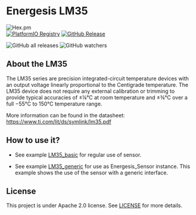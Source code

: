 # Energesis LM35

![Hex.pm](https://img.shields.io/hexpm/l/plug)  
[![PlatformIO Registry](https://badges.registry.platformio.org/packages/energesis-ingenieria/library/Energesis_LM35.svg)](https://registry.platformio.org/libraries/energesis-ingenieria/Energesis_LM35) [![GitHub Release](https://img.shields.io/github/release/energesis-ingenieria/Energesis_LM35.svg?style=flat)]()

![GitHub all releases](https://img.shields.io/github/downloads/energesis-ingenieria/Energesis_LM35/total) ![GitHub watchers](https://img.shields.io/github/watchers/Energesis-Ingenieria/Energesis_LM35)


## About the LM35

The LM35 series are precision integrated-circuit temperature devices with an output voltage linearly proportional to the Centigrade temperature. 
The LM35 device does not require any external calibration or trimming to provide typical accuracies of ±¼°C at room temperature and ±¾°C over a full −55°C to 150°C temperature range.

More information can be found in the datasheet: https://www.ti.com/lit/ds/symlink/lm35.pdf


## How to use it?

 - See example [LM35_basic](examples/LM35_basic/LM35_basic.ino) for regular use of sensor.

 - See example [LM35_generic](examples/LM35_generic/LM35_generic.ino) for use as Energesis_Sensor instance. This example shows the use of the sensor with a generic interface.

## License
This project is under Apache 2.0 license. See [LICENSE](LICENSE) for more details.
